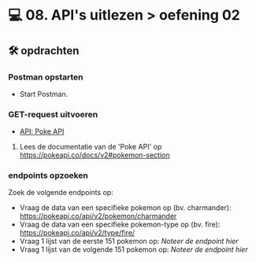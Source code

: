 # 💻 08. API's uitlezen > oefening 02

## 🛠️ opdrachten

### Postman opstarten

 - Start Postman.

### GET-request uitvoeren

- [API: Poke API](https://pokeapi.co/)

1. Lees de documentatie van de 'Poke API' op https://pokeapi.co/docs/v2#pokemon-section

### endpoints opzoeken

Zoek de volgende endpoints op:
- Vraag de data van een specifieke pokemon op (bv. charmander): https://pokeapi.co/api/v2/pokemon/charmander
- Vraag de data van een specifieke pokemon-type op (bv. fire): https://pokeapi.co/api/v2/type/fire/
- Vraag 1 lijst van de eerste 151 pokemon op: *Noteer de endpoint hier*
- Vraag 1 lijst van de volgende 151 pokemon op: *Noteer de endpoint hier*